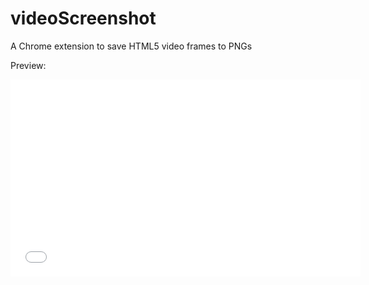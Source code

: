 videoScreenshot
===============

A Chrome extension to save HTML5 video frames to PNGs

Preview:

<iframe width="560" height="315" src="//www.youtube.com/embed/zhgws-677I4" frameborder="0" allowfullscreen></iframe>
